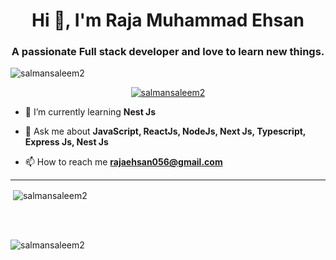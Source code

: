 <h1 align="center">Hi 👋, I'm Raja Muhammad Ehsan</h1>
<h3 align="center">A passionate Full stack developer and love to learn new things.</h3>

<p align="left"> <img src="https://komarev.com/ghpvc/?username=salmansaleem2&label=Profile%20views&color=0e75b6&style=flat" alt="salmansaleem2" /> </p>

<p align="center"> <a href="https://github.com/ryo-ma/github-profile-trophy"><img src="https://github-profile-trophy.vercel.app/?username=salmansaleem2" alt="salmansaleem2" /></a> </p>

- 🌱 I’m currently learning **Nest Js**

- 💬 Ask me about **JavaScript, ReactJs, NodeJs, Next Js, Typescript, Express Js, Nest Js**

- 📫 How to reach me **rajaehsan056@gmail.com**

<hr />

<p>&nbsp;<img align="center" src="https://github-readme-stats.vercel.app/api?username=salmansaleem2&show_icons=true&locale=en" alt="salmansaleem2" /></p>

<br><br>

<p><img align="center" src="https://github-readme-streak-stats.herokuapp.com/?user=salmansaleem2&" alt="salmansaleem2" /></p>
